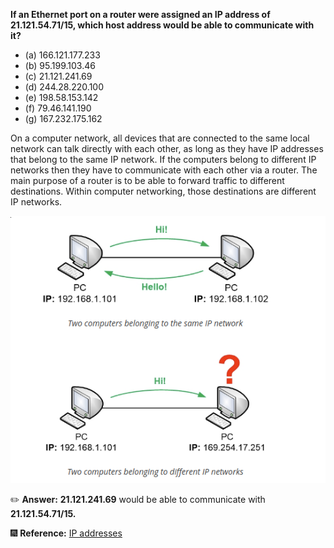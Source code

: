 **If an Ethernet port on a router were assigned an IP address of 21.121.54.71/15, which host address would be able to communicate with it?**

- (a) 166.121.177.233
- (b) 95.199.103.46
- (c) 21.121.241.69
- (d) 244.28.220.100
- (e) 198.58.153.142 
- (f) 79.46.141.190 
- (g) 167.232.175.162


On a computer network, all devices that are connected to the same local network can talk directly with each other, as long as they have IP addresses that belong to the same IP network. If the computers belong to different IP networks then they have to communicate with each other via a router. The main purpose of a router is to be able to forward traffic to different destinations. Within computer networking, those destinations are different IP networks.

![alt text](01_question.png)


:pencil2: **Answer:**
**21.121.241.69** would be able to communicate with **21.121.54.71/15.**

:fireworks: **Reference:**
[IP addresses](https://www.homenethowto.com/basics/ip-addresses/)
